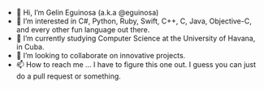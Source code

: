 - 👋 Hi, I’m Gelin Eguinosa (a.k.a @eguinosa)
- 👀 I’m interested in C#, Python, Ruby, Swift, C++, C, Java, Objective-C, and every other fun language out there. 
- 🌱 I’m currently studying Computer Science at the University of Havana, in Cuba.
- 💞️ I’m looking to collaborate on innovative projects.
- 📫 How to reach me ... I have to figure this one out. I guess you can just do a pull request or something.

<!---
eguinosa/eguinosa is a ✨ special ✨ repository because its `README.md` (this file) appears on your GitHub profile.
You can click the Preview link to take a look at your changes.
--->

